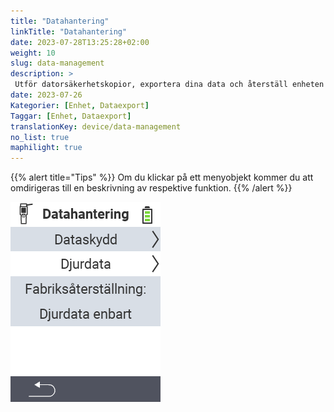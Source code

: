 ```yaml
---
title: "Datahantering"
linkTitle: "Datahantering"
date: 2023-07-28T13:25:28+02:00
weight: 10
slug: data-management
description: >
 Utför datorsäkerhetskopior, exportera dina data och återställ enheten
date: 2023-07-26
Kategorier: [Enhet, Dataexport]
Taggar: [Enhet, Dataexport]
translationKey: device/data-management
no_list: true
maphilight: true
---
```

{{% alert title="Tips" %}}
Om du klickar på ett menyobjekt kommer du att omdirigeras till en beskrivning av respektive funktion.
{{% /alert %}}

<img src="menu.png" alt="VitalControl Datahantering" title="Datahantering" usemap="#workmap" class="maphilight" />

<map name="workmap">
  <area shape="rect" coords="2,40,238,80" alt="Datasäkerhetskopia" title="Instruktionerna för att skapa en säkerhetskopia finns här&#10;Musklick: öppna dokumentation" href="/sv/docs/device/data-management/data-backup/">

  <area shape="rect" coords="2,80,238,120" alt="Djurdata" title="Instruktionerna för att återställa en säkerhetskopia finns här&#10;Musklick: öppna dokumentation" href="/sv/docs/device/data-management/animal-data/">

  <area shape="rect" coords="2,120,238,200" alt="Återställning till fabriksinställningar" title="All information och instruktioner för att återställa enheten och djurdata finns här&#10;Musklick: öppna dokumentation" href="/sv/docs/reset/">

  <area shape="rect" coords="2,282,120,319" alt="Tillbaka" title="All information och instruktioner för att exportera djurdata finns här&#10;Musklick: öppna dokumentation" href="/sv/docs/device/">
</map>
